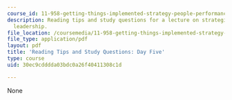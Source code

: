 ```yaml
---
course_id: 11-958-getting-things-implemented-strategy-people-performance-and-leadership-january-iap-2009
description: Reading tips and study questions for a lecture on strategic vision and
  leadership.
file_location: /coursemedia/11-958-getting-things-implemented-strategy-people-performance-and-leadership-january-iap-2009/30ec9cdddda03bdc0a26f40411308c1d_questions5.pdf
file_type: application/pdf
layout: pdf
title: 'Reading Tips and Study Questions: Day Five'
type: course
uid: 30ec9cdddda03bdc0a26f40411308c1d

---
```

None